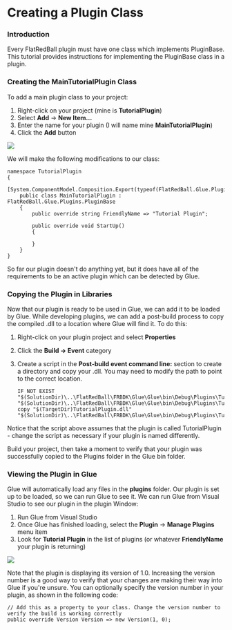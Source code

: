 # Creating a Plugin Class

### Introduction

Every FlatRedBall plugin must have one class which implements PluginBase. This tutorial provides instructions for implementing the PluginBase class in a plugin.

### Creating the MainTutorialPlugin Class

To add a main plugin class to your project:

1. Right-click on your project (mine is **TutorialPlugin**)
2. Select **Add** -> **New Item...**
3. Enter the name for your plugin (I will name mine **MainTutorialPlugin**)
4. Click the **Add** button

![](../../.gitbook/assets/2018-05-img\_5aef1d54301a8.png)

We will make the following modifications to our class:

```lang:c#
namespace TutorialPlugin
{
    [System.ComponentModel.Composition.Export(typeof(FlatRedBall.Glue.Plugins.PluginBase))]
    public class MainTutorialPlugin : FlatRedBall.Glue.Plugins.PluginBase
    {
        public override string FriendlyName => "Tutorial Plugin";

        public override void StartUp()
        {
            
        }
    }
}
```

So far our plugin doesn't do anything yet, but it does have all of the requirements to be an active plugin which can be detected by Glue.

### Copying the Plugin in Libraries

Now that our plugin is ready to be used in Glue, we can add it to be loaded by Glue. While developing plugins, we can add a post-build process to copy the compiled .dll to a location where Glue will find it. To do this:

1. Right-click on your plugin project and select **Properties**
2. Click the **Build -> Event** category
3.  Create a script in the **Post-build event command line:** section to create a directory and copy your .dll. You may need to modify the path to point to the correct location.

    ```lang:c#
    IF NOT EXIST "$(SolutionDir)\..\FlatRedBall\FRBDK\Glue\Glue\bin\Debug\Plugins\TutorialPlugin\" md "$(SolutionDir)\..\FlatRedBall\FRBDK\Glue\Glue\bin\Debug\Plugins\TutorialPlugin\"
    copy "$(TargetDir)TutorialPlugin.dll" "$(SolutionDir)\..\FlatRedBall\FRBDK\Glue\Glue\bin\Debug\Plugins\TutorialPlugin\TutorialPlugin.dll"
    ```

Notice that the script above assumes that the plugin is called TutorialPlugin - change the script as necessary if your plugin is named differently.

Build your project, then take a moment to verify that your plugin was successfully copied to the Plugins folder in the Glue bin folder.

### Viewing the Plugin in Glue

Glue will automatically load any files in the **plugins** folder. Our plugin is set up to be loaded, so we can run Glue to see it. We can run Glue from Visual Studio to see our plugin in the plugin Window:

1. Run Glue from Visual Studio
2. Once Glue has finished loading, select the **Plugin** -> **Manage Plugins** menu item
3. Look for **Tutorial Plugin** in the list of plugins (or whatever **FriendlyName** your plugin is returning)

![](../../.gitbook/assets/2018-02-img\_5a7f74cb52277.png)

Note that the plugin is displaying its version of 1.0. Increasing the version number is a good way to verify that your changes are making their way into Glue if you're unsure. You can optionally specify the version number in your plugin, as shown in the following code:

```
// Add this as a property to your class. Change the version number to verify the build is working correctly
public override Version Version => new Version(1, 0);
```

